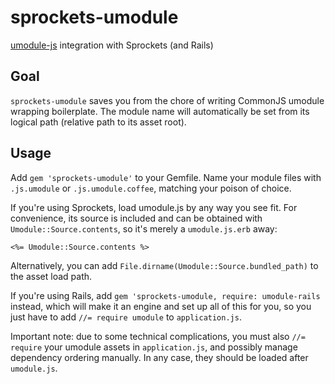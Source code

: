 # sprockets-umodule

[umodule-js](https://github.com/lloeki/umodule-js) integration with Sprockets (and Rails)

## Goal

`sprockets-umodule` saves you from the chore of writing CommonJS umodule
wrapping boilerplate. The module name will automatically be set from its
logical path (relative path to its asset root).

## Usage

Add `gem 'sprockets-umodule'` to your Gemfile. Name your module files with
`.js.umodule` or `.js.umodule.coffee`, matching your poison of choice.

If you're using Sprockets, load umodule.js by any way you see fit. For convenience,
its source is included and can be obtained with `Umodule::Source.contents`, so
it's merely a `umodule.js.erb` away:

    <%= Umodule::Source.contents %>

Alternatively, you can add `File.dirname(Umodule::Source.bundled_path)` to the
asset load path.

If you're using Rails, add `gem 'sprockets-umodule, require: umodule-rails`
instead, which will make it an engine and set up all of this for you, so you
just have to add `//= require
umodule` to `application.js`.

Important note: due to some technical complications, you must also
`//= require` your umodule assets in `application.js`, and possibly manage
dependency ordering manually. In any case, they should be loaded after
`umodule.js`.
